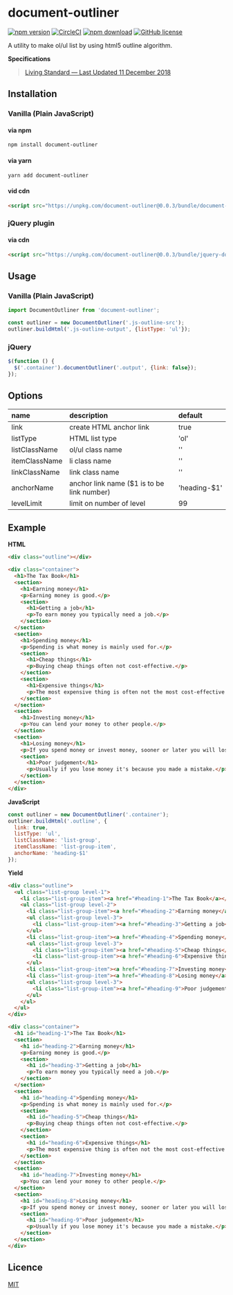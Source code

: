 # document-outliner
[![npm version](https://badge.fury.io/js/document-outliner.svg)](https://badge.fury.io/js/document-outliner)
[![CircleCI](https://circleci.com/gh/appleple/document-outliner/tree/master.svg?style=shield)](https://circleci.com/gh/appleple/document-outliner/tree/master)
[![npm download](http://img.shields.io/npm/dm/document-outliner.svg)](https://www.npmjs.com/package/document-outliner)
[![GitHub license](https://img.shields.io/badge/license-MIT-brightgreen.svg)](https://raw.githubusercontent.com/appleple/document-outliner/master/LICENSE)

A utility to make ol/ul list by using html5 outline algorithm.

**Specifications**

> [Living Standard — Last Updated 11 December 2018](https://html.spec.whatwg.org/multipage/sections.html#outlines)

## Installation

### Vanilla (Plain JavaScript)

#### via npm

```sh
npm install document-outliner
```

#### via yarn

```sh
yarn add document-outliner
```

#### vid cdn

```html
<script src="https://unpkg.com/document-outliner@0.0.3/bundle/document-outliner.js"></script>
```

### jQuery plugin

#### via cdn

```html
<script src="https://unpkg.com/document-outliner@0.0.3/bundle/jquery-document-outliner.js"></script>
```

## Usage

### Vanilla  (Plain JavaScript)

```javascript
import DocumentOutliner from 'document-outliner';

const outliner = new DocumentOutliner('.js-outline-src');
outliner.buildHtml('.js-outline-output', {listType: 'ul'});
```

### jQuery

```javascript
$(function () {
  $('.container').documentOutliner('.output', {link: false});
});
```

## Options

| name | description | default |
|:---|:---|:---|
| link | create HTML anchor link | true |
| listType | HTML list type | 'ol' |
| listClassName | ol/ul class name | '' |
| itemClassName | li class name | '' |
| linkClassName | link class name | '' |
| anchorName | anchor link name ($1 is to be link number) | 'heading-$1' |
| levelLimit | limit on number of level | 99 |

## Example

**HTML**

```html
<div class="outline"></div>

<div class="container">
  <h1>The Tax Book</h1>
  <section>
    <h1>Earning money</h1>
    <p>Earning money is good.</p>
    <section>
      <h1>Getting a job</h1>
      <p>To earn money you typically need a job.</p>
    </section>
  </section>
  <section>
    <h1>Spending money</h1>
    <p>Spending is what money is mainly used for.</p>
    <section>
      <h1>Cheap things</h1>
      <p>Buying cheap things often not cost-effective.</p>
    </section>
    <section>
      <h1>Expensive things</h1>
      <p>The most expensive thing is often not the most cost-effective either.</p>
    </section>
  </section>
  <section>
    <h1>Investing money</h1>
    <p>You can lend your money to other people.</p>
  </section>
  <section>
    <h1>Losing money</h1>
    <p>If you spend money or invest money, sooner or later you will lose money.</p>
    <section>
      <h1>Poor judgement</h1>
      <p>Usually if you lose money it's because you made a mistake.</p>
    </section>
  </section>
</div>
```

**JavaScript**

```javascript
const outliner = new DocumentOutliner('.container');
outliner.buildHtml('.outline', {
  link: true,
  listType: 'ul',
  listClassName: 'list-group',
  itemClassName: 'list-group-item',
  anchorName: 'heading-$1'
});
```

**Yield**

```html
<div class="outline">
  <ul class="list-group level-1">
    <li class="list-group-item"><a href="#heading-1">The Tax Book</a></li>
    <ul class="list-group level-2">
      <li class="list-group-item"><a href="#heading-2">Earning money</a></li>
      <ul class="list-group level-3">
        <li class="list-group-item"><a href="#heading-3">Getting a job</a></li>
      </ul>
      <li class="list-group-item"><a href="#heading-4">Spending money</a></li>
      <ul class="list-group level-3">
        <li class="list-group-item"><a href="#heading-5">Cheap things</a></li>
        <li class="list-group-item"><a href="#heading-6">Expensive things</a></li>
      </ul>
      <li class="list-group-item"><a href="#heading-7">Investing money</a></li>
      <li class="list-group-item"><a href="#heading-8">Losing money</a></li>
      <ul class="list-group level-3">
        <li class="list-group-item"><a href="#heading-9">Poor judgement</a></li>
      </ul>
    </ul>
  </ul>
</div>

<div class="container">
  <h1 id="heading-1">The Tax Book</h1>
  <section>
    <h1 id="heading-2">Earning money</h1>
    <p>Earning money is good.</p>
    <section>
      <h1 id="heading-3">Getting a job</h1>
      <p>To earn money you typically need a job.</p>
    </section>
  </section>
  <section>
    <h1 id="heading-4">Spending money</h1>
    <p>Spending is what money is mainly used for.</p>
    <section>
      <h1 id="heading-5">Cheap things</h1>
      <p>Buying cheap things often not cost-effective.</p>
    </section>
    <section>
      <h1 id="heading-6">Expensive things</h1>
      <p>The most expensive thing is often not the most cost-effective either.</p>
    </section>
  </section>
  <section>
    <h1 id="heading-7">Investing money</h1>
    <p>You can lend your money to other people.</p>
  </section>
  <section>
    <h1 id="heading-8">Losing money</h1>
    <p>If you spend money or invest money, sooner or later you will lose money.</p>
    <section>
      <h1 id="heading-9">Poor judgement</h1>
      <p>Usually if you lose money it's because you made a mistake.</p>
    </section>
  </section>
</div>
```

## Licence

[MIT](https://github.com/appleple/document-outliner/blob/master/LICENSE)
